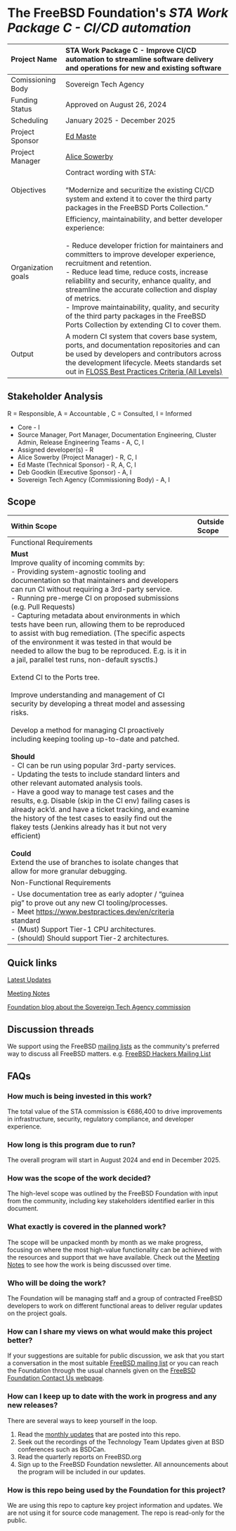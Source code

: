 #  The FreeBSD Foundation's *STA Work Package C - CI/CD automation*

| Project Name | STA Work Package C - Improve CI/CD automation to streamline software delivery and operations for new and existing software |
| :---- | :---- |
| Comissioning Body | Sovereign Tech Agency |
| Funding Status | Approved on August 26, 2024 |
| Scheduling | January 2025 - December 2025 |
| Project Sponsor | [Ed Maste](https://github.com/emaste) |
| Project Manager | [Alice Sowerby](https://github.com/alice-sowerby) |
| Objectives | Contract wording with STA: </br></br>“Modernize and securitize the existing CI/CD system and extend it to cover the third party packages in the FreeBSD Ports Collection.”|
| Organization goals | Efficiency, maintainability, and better developer experience: <br><br> - Reduce developer friction for maintainers and committers to improve developer experience, recruitment and retention. <br> - Reduce lead time, reduce costs, increase reliability and security, enhance quality, and streamline the accurate collection and display of metrics. <br> - Improve maintainability, quality, and security of the third party packages in the FreeBSD Ports Collection by extending CI to cover them. |
| Output | A modern CI system that covers base system, ports, and documentation repositories and can be used by developers and contributors across the development lifecycle. Meets standards set out in [FLOSS Best Practices Criteria (All Levels)](https://www.bestpractices.dev/en/criteria)  |

## Stakeholder Analysis

R = Responsible, A = Accountable , C = Consulted, I = Informed

* Core - I 
* Source Manager, Port Manager, Documentation Engineering, Cluster Admin, Release Engineering Teams - A, C, I
* Assigned developer(s) - R
* Alice Sowerby (Project Manager) - R, C, I
* Ed Maste (Technical Sponsor) - R, A, C, I
* Deb Goodkin (Executive Sponsor) - A, I
* Sovereign Tech Agency (Commissioning Body) - A, I

## Scope
| Within Scope| Outside Scope           |
|:------------|:--------------------------|
| Functional Requirements | |
| **Must** <br> Improve quality of incoming commits by: <br> - Providing system-agnostic tooling and documentation so that maintainers and developers can run CI without requiring a 3rd-party service. <br> - Running pre-merge CI on proposed submissions (e.g. Pull Requests)<br> - Capturing metadata about environments in which tests have been run, allowing them to be reproduced to assist with bug remediation. (The specific aspects of the environment it was tested in that would be needed to allow the bug to be reproduced. E.g. is it in a jail, parallel test runs, non-default sysctls.)<br><br>  Extend CI to the Ports tree.<br><br> Improve understanding and management of CI security by developing a threat model and assessing risks. <br><br>  Develop a method for managing CI proactively including keeping tooling up-to-date and patched. <br><br> **Should** <br> - CI can be run using popular 3rd-party services. <br> - Updating the tests to include standard linters and other relevant automated analysis tools. <br> - Have a good way to manage test cases and the results, e.g. Disable (skip in the CI env) failing cases is already ack’d. and have a ticket tracking, and examine the history of the test cases to easily find out the flakey tests (Jenkins already has it but not very efficient) <br><br>**Could**  <br> Extend the use of branches to isolate changes that allow for more granular debugging.| |
| Non-Functional Requirements | |
|  - Use documentation tree as early adopter / “guinea pig” to prove out any new CI tooling/processes. <br> - Meet https://www.bestpractices.dev/en/criteria  standard <br> - (Must) Support Tier-1 CPU architectures. <br> - (should) Should support Tier-2 architectures.| |

## Quick links
[Latest Updates](Updates)

[Meeting Notes](Meeting-Notes)

[Foundation blog about the Sovereign Tech Agency commission](https://freebsdfoundation.org/blog/sovereign-tech-fund-to-invest-e686400-in-freebsd-infrastructure-modernization/)


## Discussion threads
We support using the FreeBSD [mailing lists](https://lists.freebsd.org/) as the community's preferred way to discuss all FreeBSD matters. 
e.g. [FreeBSD Hackers Mailing List](https://lists.freebsd.org/archives/freebsd-hackers/)

## FAQs

### How much is being invested in this work?

The total value of the STA commission is €686,400 to drive improvements in infrastructure, security, regulatory compliance, and developer experience.

### How long is this program due to run?

The overall program will start in August 2024 and end in December 2025.

### How was the scope of the work decided? 

The high-level scope was outlined by the FreeBSD Foundation with input from the community, including key stakeholders identified earlier in this document.

### What exactly is covered in the planned work?   
The scope will be unpacked month by month as we make progress, focusing on where the most high-value functionality can be achieved with the resources and support that we have available. Check out the [Meeting Notes](Meeting-Notes) to see how the work is being discussed over time.

### Who will be doing the work?

The Foundation will be managing staff and a group of contracted FreeBSD developers to work on different functional areas to deliver regular updates on the project goals. 

### How can I share my views on what would make this project better?
If your suggestions are suitable for public discussion, we ask that you start a conversation in the most suitable [FreeBSD mailing list](https://lists.freebsd.org/) or you can reach the Foundation through the usual channels given on the [FreeBSD Foundation Contact Us webpage](https://freebsdfoundation.org/about-us/contact-us/).

### How can I keep up to date with the work in progress and any new releases?

There are several ways to keep yourself in the loop. 

1. Read the [monthly updates](Updates) that are posted into this repo.
2. Seek out the recordings of the Technology Team Updates given at BSD conferences such as BSDCan.
4. Read the quarterly reports on FreeBSD.org
5. Sign up to the FreeBSD Foundation newsletter. All announcements about the program will be included in our updates.

### How is this repo being used by the Foundation for this project?
We are using this repo to capture key project information and updates. We are not using it for source code management. The repo is read-only for the public.